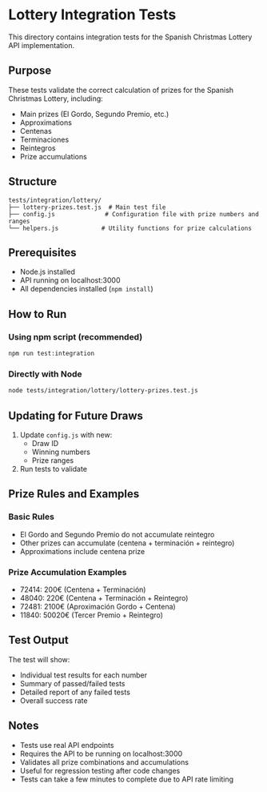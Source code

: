 # Lottery Integration Tests

This directory contains integration tests for the Spanish Christmas Lottery API implementation.

## Purpose
These tests validate the correct calculation of prizes for the Spanish Christmas Lottery, including:
- Main prizes (El Gordo, Segundo Premio, etc.)
- Approximations
- Centenas
- Terminaciones
- Reintegros
- Prize accumulations

## Structure
```
tests/integration/lottery/
├── lottery-prizes.test.js  # Main test file
├── config.js              # Configuration file with prize numbers and ranges
└── helpers.js            # Utility functions for prize calculations
```

## Prerequisites
- Node.js installed
- API running on localhost:3000
- All dependencies installed (`npm install`)

## How to Run

### Using npm script (recommended)
```bash
npm run test:integration
```

### Directly with Node
```bash
node tests/integration/lottery/lottery-prizes.test.js
```

## Updating for Future Draws
1. Update `config.js` with new:
   - Draw ID
   - Winning numbers
   - Prize ranges
2. Run tests to validate

## Prize Rules and Examples
### Basic Rules
- El Gordo and Segundo Premio do not accumulate reintegro
- Other prizes can accumulate (centena + terminación + reintegro)
- Approximations include centena prize

### Prize Accumulation Examples
- 72414: 200€ (Centena + Terminación)
- 48040: 220€ (Centena + Terminación + Reintegro)
- 72481: 2100€ (Aproximación Gordo + Centena)
- 11840: 50020€ (Tercer Premio + Reintegro)

## Test Output
The test will show:
- Individual test results for each number
- Summary of passed/failed tests
- Detailed report of any failed tests
- Overall success rate

## Notes
- Tests use real API endpoints
- Requires the API to be running on localhost:3000
- Validates all prize combinations and accumulations
- Useful for regression testing after code changes
- Tests can take a few minutes to complete due to API rate limiting
